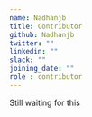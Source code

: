 ```yaml
---
name: Nadhanjb
title: Contributor
github: Nadhanjb
twitter: ""
linkedin: ""
slack: ""
joining_date: ""
role : contributor
---
```


Still waiting for this
